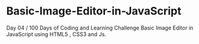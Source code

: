 # Basic-Image-Editor-in-JavaScript
Day 04 / 100 Days of Coding and Learning Challenge   <strong></strong> Basic Image Editor in JavaScript using HTML5 , CSS3  and Js.
